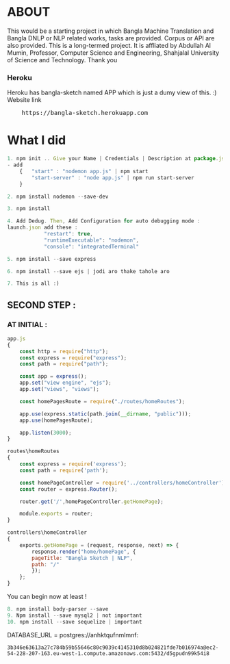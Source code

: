 # ABOUT
This would be a starting project in which Bangla Machine Translation and Bangla DNLP or NLP related works, tasks are provided. Corpus or API are also provided. This is a long-termed project. It is affliated by Abdullah Al Mumin, Professor, Computer Science and Engineering, Shahjalal University of Science and Technology. Thank you

### Heroku
Heroku has bangla-sketch named APP which is just a dumy view of this. :)
Website link 
<pre>
    https://bangla-sketch.herokuapp.com
</pre>

# What I did

```javascript
1. npm init .. Give your Name | Credentials | Description at package.json
- add 
    {   "start" : "nodemon app.js" | npm start
        "start-server" : "node app.js" | npm run start-server
    }

2. npm install nodemon --save-dev

3. npm install

4. Add Dedug. Then, Add Configuration for auto debugging mode : 
launch.json add these :
            "restart": true,
            "runtimeExecutable": "nodemon",
            "console": "integratedTerminal"

5. npm install --save express

6. npm install --save ejs | jodi aro thake tahole aro

7. This is all :)

```
## SECOND STEP : 
### AT INITIAL :
```javascript
app.js
{
    const http = require("http");
    const express = require("express");
    const path = require("path");

    const app = express();
    app.set("view engine", "ejs");
    app.set("views", "views");

    const homePagesRoute = require("./routes/homeRoutes");

    app.use(express.static(path.join(__dirname, "public")));
    app.use(homePagesRoute);

    app.listen(3000);
}

routes\homeRoutes
{
    const express = require('express');
    const path = require('path');

    const homePageController = require('../controllers/homeController');
    const router = express.Router();

    router.get('/',homePageController.getHomePage);

    module.exports = router;
}

controllers\homeController
{
    exports.getHomePage = (request, response, next) => {
        response.render("home/homePage", {
        pageTitle: "Bangla Sketch | NLP",
        path: "/"
        });
    };
}

```

You can begin now at least !
```javascript
8. npm install body-parser --save
9. Npm install --save mysql2 | not important
10. npm install --save sequelize | important
```

DATABASE_URL = postgres://anhktqufnmlmnf:
```
3b346e63613a27c784b59b55646c80c9039c4145310d8b024821fde7b016974a@ec2-54-228-207-163.eu-west-1.compute.amazonaws.com:5432/d5gpudn99k54i8
```